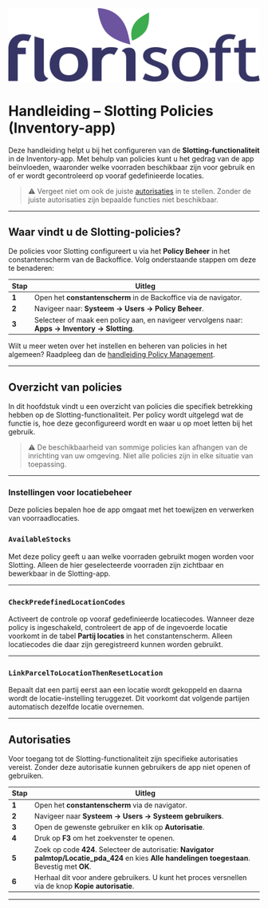 <img src="../../../fslogo.png">

# Handleiding – Slotting Policies (Inventory-app)

Deze handleiding helpt u bij het configureren van de **Slotting-functionaliteit** in de Inventory-app.
Met behulp van policies kunt u het gedrag van de app beïnvloeden, waaronder welke voorraden beschikbaar zijn voor gebruik en of er wordt gecontroleerd op vooraf gedefinieerde locaties.

> ⚠️ Vergeet niet om ook de juiste [autorisaties](#autorisaties) in te stellen. Zonder de juiste autorisaties zijn bepaalde functies niet beschikbaar.

---

## Waar vindt u de Slotting-policies?

De policies voor Slotting configureert u via het **Policy Beheer** in het constantenscherm van de Backoffice.
Volg onderstaande stappen om deze te benaderen:

| Stap  | Uitleg                                                                                          |
| ----- | ----------------------------------------------------------------------------------------------- |
| **1** | Open het **constantenscherm** in de Backoffice via de navigator.                                |
| **2** | Navigeer naar: **Systeem → Users → Policy Beheer**.                                             |
| **3** | Selecteer of maak een policy aan, en navigeer vervolgens naar: **Apps → Inventory → Slotting**. |

Wilt u meer weten over het instellen en beheren van policies in het algemeen? Raadpleeg dan de [handleiding Policy Management](https://github.com/florisoft/User.Manuals/blob/main/BASIS/Policy%20Management/Handleiding%20Policy%20Management%20NL.md).

---

## Overzicht van policies

In dit hoofdstuk vindt u een overzicht van policies die specifiek betrekking hebben op de Slotting-functionaliteit.
Per policy wordt uitgelegd wat de functie is, hoe deze geconfigureerd wordt en waar u op moet letten bij het gebruik.

> ⚠️ De beschikbaarheid van sommige policies kan afhangen van de inrichting van uw omgeving. Niet alle policies zijn in elke situatie van toepassing.

---

### Instellingen voor locatiebeheer

Deze policies bepalen hoe de app omgaat met het toewijzen en verwerken van voorraadlocaties.

### `AvailableStocks`

Met deze policy geeft u aan welke voorraden gebruikt mogen worden voor Slotting.
Alleen de hier geselecteerde voorraden zijn zichtbaar en bewerkbaar in de Slotting-app.

---

### `CheckPredefinedLocationCodes`

Activeert de controle op vooraf gedefinieerde locatiecodes.
Wanneer deze policy is ingeschakeld, controleert de app of de ingevoerde locatie voorkomt in de tabel **Partij locaties** in het constantenscherm. Alleen locatiecodes die daar zijn geregistreerd kunnen worden gebruikt.

---

### `LinkParcelToLocationThenResetLocation`

Bepaalt dat een partij eerst aan een locatie wordt gekoppeld en daarna wordt de locatie-instelling teruggezet.
Dit voorkomt dat volgende partijen automatisch dezelfde locatie overnemen.

---

## Autorisaties

Voor toegang tot de Slotting-functionaliteit zijn specifieke autorisaties vereist.
Zonder deze autorisatie kunnen gebruikers de app niet openen of gebruiken.

| Stap  | Uitleg                                                                                                                                                |
| ----- | ----------------------------------------------------------------------------------------------------------------------------------------------------- |
| **1** | Open het **constantenscherm** via de navigator.                                                                                                       |
| **2** | Navigeer naar **Systeem → Users → Systeem gebruikers**.                                                                                               |
| **3** | Open de gewenste gebruiker en klik op **Autorisatie**.                                                                                                |
| **4** | Druk op **F3** om het zoekvenster te openen.                                                                                                          |
| **5** | Zoek op code **424**. Selecteer de autorisatie: **Navigator palmtop/Locatie\_pda\_424** en kies **Alle handelingen toegestaan**. Bevestig met **OK**. |
| **6** | Herhaal dit voor andere gebruikers. U kunt het proces versnellen via de knop **Kopie autorisatie**.                                                   |

---